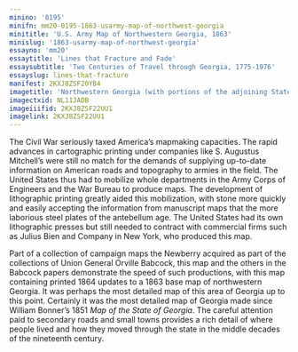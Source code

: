 ```yaml
---
minino: '0195'
minifn: mm20-0195-1863-usarmy-map-of-northwest-georgia
minititle: 'U.S. Army Map of Northwestern Georgia, 1863'
minislug: '1863-usarmy-map-of-northwest-georgia'
essayno: 'mm20'
essaytitle: 'Lines that Fracture and Fade'
essaysubtitle: 'Two Centuries of Travel through Georgia, 1775-1976'
essayslug: lines-that-fracture
manifest: 2KXJ8ZSF20YB4
imagetitle: 'Northwestern Georgia (with portions of the adjoining States of Tennessee and Alabama) : being part of the Department of the Cumberland'
imagectxid: NL11JADB
imageiiifid: 2KXJ8ZSF22UU1
imagelink: 2KXJ8ZSF22UU1
---
```

The Civil War seriously taxed America’s mapmaking capacities. The rapid advances in cartographic printing under companies like S. Augustus Mitchell’s were still no match for the demands of supplying up-to-date information on American roads and topography to armies in the field. The United States thus had to mobilize whole departments in the Army Corps of Engineers and the War Bureau to produce maps. The development of lithographic printing greatly aided this mobilization, with stone more quickly and easily accepting the information from manuscript maps that the more laborious steel plates of the antebellum age. The United States had its own lithographic presses but still needed to contract with commercial firms such as Julius Bien and Company in New York, who produced this map. 

Part of a collection of campaign maps the Newberry acquired as part of the collections of Union General Orville Babcock, this map and the others in the Babcock papers demonstrate the speed of such productions, with this map containing printed 1864 updates to a 1863 base map of northwestern Georgia. It was perhaps the most detailed map of this area of Georgia up to this point. Certainly it was the most detailed map of Georgia made since William Bonner’s 1851 _Map of the State of Georgia_. The careful attention paid to secondary roads and small towns provides a rich detail of where people lived and how they moved through the state in the middle decades of the nineteenth century. 



